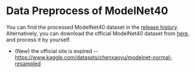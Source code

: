 # Data Preprocess of ModelNet40 
You can find the processed ModelNet40 dataset in the [release history](https://github.com/DoranLyong/ModelNet40_preprocess/releases/tag/ModelNet40).
Alternatively, you can download the official ModelNet40 dataset from [here](https://modelnet.cs.princeton.edu/#), and process it by yourself.
* (New) the official site is expired -- https://www.kaggle.com/datasets/chenxaoyu/modelnet-normal-resampled

